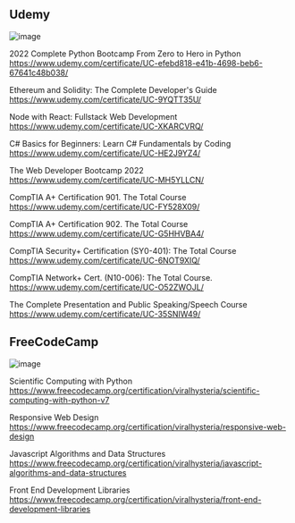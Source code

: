 ## Udemy
![image](https://user-images.githubusercontent.com/1983431/142739428-18c57a4f-bba3-427d-af53-03ef021e7451.png)

2022 Complete Python Bootcamp From Zero to Hero in Python
https://www.udemy.com/certificate/UC-efebd818-e41b-4698-beb6-67641c48b038/

Ethereum and Solidity: The Complete Developer's Guide
https://www.udemy.com/certificate/UC-9YQTT35U/

Node with React: Fullstack Web Development
https://www.udemy.com/certificate/UC-XKARCVRQ/

C# Basics for Beginners: Learn C# Fundamentals by Coding
https://www.udemy.com/certificate/UC-HE2J9YZ4/

The Web Developer Bootcamp 2022
https://www.udemy.com/certificate/UC-MH5YLLCN/

CompTIA A+ Certification 901. The Total Course
https://www.udemy.com/certificate/UC-FY528X09/

CompTIA A+ Certification 902. The Total Course
https://www.udemy.com/certificate/UC-G5HHVBA4/

CompTIA Security+ Certification (SY0-401): The Total Course
https://www.udemy.com/certificate/UC-6NOT9XIQ/

CompTIA Network+ Cert. (N10-006): The Total Course.
https://www.udemy.com/certificate/UC-O52ZWOJL/

The Complete Presentation and Public Speaking/Speech Course
https://www.udemy.com/certificate/UC-35SNIW49/

## FreeCodeCamp
![image](https://user-images.githubusercontent.com/1983431/142739620-6bb434fd-4d17-45ac-b989-e81685ed4deb.png)

Scientific Computing with Python
https://www.freecodecamp.org/certification/viralhysteria/scientific-computing-with-python-v7

Responsive Web Design
https://www.freecodecamp.org/certification/viralhysteria/responsive-web-design

Javascript Algorithms and Data Structures
https://www.freecodecamp.org/certification/viralhysteria/javascript-algorithms-and-data-structures

Front End Development Libraries
https://www.freecodecamp.org/certification/viralhysteria/front-end-development-libraries




